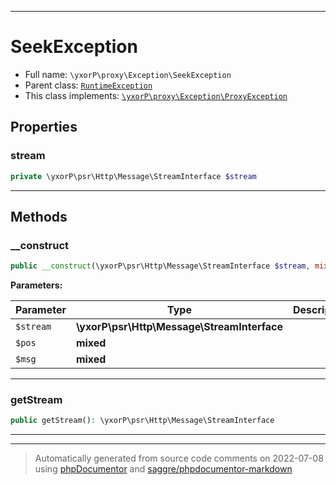 ***

# SeekException





* Full name: `\yxorP\proxy\Exception\SeekException`
* Parent class: [`RuntimeException`](../../../RuntimeException.md)
* This class implements:
[`\yxorP\proxy\Exception\ProxyException`](./ProxyException.md)



## Properties


### stream



```php
private \yxorP\psr\Http\Message\StreamInterface $stream
```






***

## Methods


### __construct



```php
public __construct(\yxorP\psr\Http\Message\StreamInterface $stream, mixed $pos, mixed $msg = &#039;&#039;): mixed
```








**Parameters:**

| Parameter | Type | Description |
|-----------|------|-------------|
| `$stream` | **\yxorP\psr\Http\Message\StreamInterface** |  |
| `$pos` | **mixed** |  |
| `$msg` | **mixed** |  |




***

### getStream



```php
public getStream(): \yxorP\psr\Http\Message\StreamInterface
```











***


***
> Automatically generated from source code comments on 2022-07-08 using [phpDocumentor](http://www.phpdoc.org/) and [saggre/phpdocumentor-markdown](https://github.com/Saggre/phpDocumentor-markdown)
